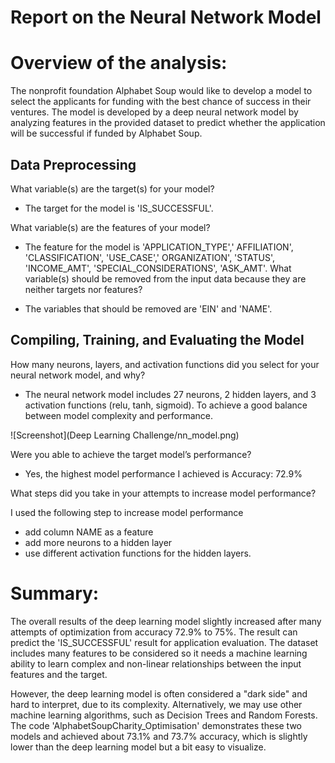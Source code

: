 

# Report on the Neural Network Model


# Overview of the analysis:

The nonprofit foundation Alphabet Soup would like to develop a model to select the applicants for funding with the best chance of success in their ventures. The model is developed by a deep neural network model by analyzing features in the provided dataset to predict whether the application will be successful if funded by Alphabet Soup.

## Data Preprocessing
What variable(s) are the target(s) for your model?

- The target for the model is 'IS_SUCCESSFUL'.

What variable(s) are the features of your model?

- The feature for the model is 'APPLICATION_TYPE',' AFFILIATION', 'CLASSIFICATION', 'USE_CASE',' ORGANIZATION', 'STATUS', 'INCOME_AMT', 'SPECIAL_CONSIDERATIONS', 'ASK_AMT'.
What variable(s) should be removed from the input data because they are neither targets nor features?

- The variables that should be removed are 'EIN' and 'NAME'.

## Compiling, Training, and Evaluating the Model

How many neurons, layers, and activation functions did you select for your neural network model, and why?

- The neural network model includes 27 neurons, 2 hidden layers, and 3 activation functions (relu, tanh, sigmoid). To achieve a good balance between model complexity and performance.


![Screenshot](Deep Learning Challenge/nn_model.png)

Were you able to achieve the target model’s performance?

- Yes, the highest model performance I achieved is Accuracy: 72.9%

What steps did you take in your attempts to increase model performance?

I used the following step to increase model performance
- add column NAME as a feature
- add more neurons to a hidden layer
- use different activation functions for the hidden layers.


# Summary:
The overall results of the deep learning model slightly increased after many attempts of optimization from accuracy 72.9% to 75%. The result can predict the 'IS_SUCCESSFUL' result for application evaluation. The dataset includes many features to be considered so it needs a machine learning ability to learn complex and non-linear relationships between the input features and the target.

However, the deep learning model is often considered a "dark side" and hard to interpret, due to its complexity. Alternatively, we may use other machine learning algorithms, such as Decision Trees and Random Forests. The code 'AlphabetSoupCharity_Optimisation' demonstrates these two models and achieved about 73.1% and 73.7% accuracy, which is slightly lower than the deep learning model but a bit easy to visualize.


